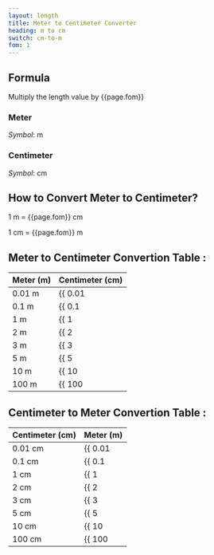 ```yaml
---
layout: length
title: Meter to Centimeter Converter
heading: m to cm
switch: cm-to-m
fom: 1
---
```


## Formula
Multiply the length value by {{page.fom}}

### Meter
*Symbol*: m

### Centimeter
*Symbol*: cm

## How to Convert Meter to Centimeter?
1 m = {{page.fom}} cm

1 cm = {{page.fom}} m

## Meter to Centimeter Convertion Table :

| Meter (m) | Centimeter (cm) |
| ---- | ---- |
| 0.01 m | {{ 0.01 | times: page.fom | round: 5 }} cm |
| 0.1 m | {{ 0.1 | times: page.fom | round: 5 }} cm |
| 1 m | {{ 1 | times: page.fom | round: 5 }} cm |
| 2 m | {{ 2 | times: page.fom | round: 5 }} cm |
| 3 m | {{ 3 | times: page.fom | round: 5 }} cm |
| 5 m | {{ 5 | times: page.fom | round: 5 }} cm |
| 10 m | {{ 10 | times: page.fom | round: 5 }} cm |
| 100 m | {{ 100 | times: page.fom | round: 5 }} cm |

## Centimeter to Meter Convertion Table :

| Centimeter (cm) | Meter (m) |
| ---- | ---- |
| 0.01 cm | {{ 0.01 | divided_by: page.fom | round: 5 }} m |
| 0.1 cm | {{ 0.1 | divided_by: page.fom | round: 5 }} m |
| 1 cm | {{ 1 | divided_by: page.fom | round: 5 }} m |
| 2 cm | {{ 2 | divided_by: page.fom | round: 5 }} m |
| 3 cm | {{ 3 | divided_by: page.fom | round: 5 }} m |
| 5 cm | {{ 5 | divided_by: page.fom | round: 5 }} m |
| 10 cm | {{ 10 | divided_by: page.fom | round: 5 }} m |
| 100 cm | {{ 100 | divided_by: page.fom | round: 5 }} m |

<script>
selectInput[7].selected = true
selectOutput[3].selected = true
</script>
